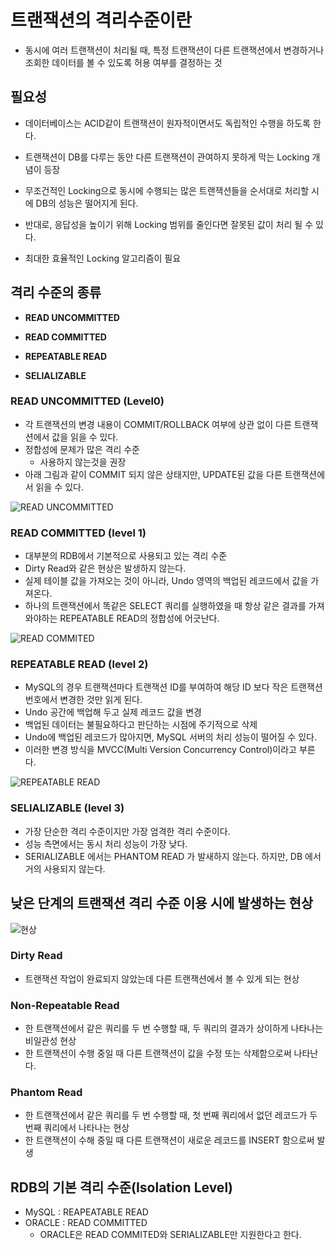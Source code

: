 # 트랜잭션의 격리수준이란

- 동시에 여러 트랜잭션이 처리될 때, 특정 트랜잭션이 다른 트랜잭션에서 변경하거나 조회한 데이터를 볼 수 있도록 허용 여부를 결정하는 것

## 필요성

- 데이터베이스는 ACID같이 트랜잭션이 원자적이면서도 독립적인 수행을 하도록 한다.

- 트랜잭션이 DB를 다루는 동안 다른 트랜잭션이 관여하지 못하게 막는 Locking 개념이 등장

- 무조건적인 Locking으로 동시에 수행되는 많은 트랜잭션들을 순서대로 처리할 시에 DB의 성능은 떨어지게 된다.

- 반대로, 응답성을 높이기 위해 Locking 범위를 줄인다면 잘못된 값이 처리 될 수 있다.

- 최대한 효율적인 Locking 알고리즘이 필요

## 격리 수준의 종류

- __READ UNCOMMITTED__

- __READ COMMITTED__

- __REPEATABLE READ__

- __SELIALIZABLE__

### __READ UNCOMMITTED__ (Level0)

- 각 트랜잭션의 변경 내용이 COMMIT/ROLLBACK 여부에 상관 없이 다른 트랜잭션에서 값을 읽을 수 있다.
- 정합성에 문제가 많은 격리 수준 
  - 사용하지 않는것을 권장
- 아래 그림과 같이 COMMIT 되지 않은 상태지만, UPDATE된 값을 다른 트랜잭션에서 읽을 수 있다.

![READ UNCOMMITTED](https://miro.medium.com/max/700/1*pFQNxttcJlDn58ZOM9pvyQ.png)

### __READ COMMITTED__ (level 1)

- 대부분의 RDB에서 기본적으로 사용되고 있는 격리 수준
- Dirty Read와 같은 현상은 발생하지 않는다.
- 실제 테이블 값을 가져오는 것이 아니라, Undo 영역의 백업된 레코드에서 값을 가져온다.
- 하나의 트랜잭션에서 똑같은 SELECT 쿼리를 실행하였을 때 항상 같은 결과를 가져와야하는 REPEATABLE READ의 정합성에 어긋난다.

![READ COMMITED](https://miro.medium.com/max/700/1*Tt9l6Lz4J-jNKyCNB1SKWg.png)

### __REPEATABLE READ__ (level 2)

- MySQL의 경우 트랜잭션마다 트랜잭션 ID를 부여하여 해당 ID 보다 작은 트랜잭션 번호에서 변경한 것만 읽게 된다.
- Undo 공간에 백업해 두고 실제 레코드 값을 변경
- 백업된 데이터는 불필요하다고 판단하는 시점에 주기적으로 삭제
- Undo에 백업된 레코드가 많아지면, MySQL 서버의 처리 성능이 떨어질 수 있다.
- 이러한 변경 방식을 MVCC(Multi Version Concurrency Control)이라고 부른다.

![REPEATABLE READ](https://miro.medium.com/max/700/1*WHU-7ausIBpNst0k5UcazA.png)

### __SELIALIZABLE__ (level 3)

- 가장 단순한 격리 수준이지만 가장 엄격한 격리 수준이다.
- 성능 측면에서는 동시 처리 성능이 가장 낮다.
- SERIALIZABLE 에서는 PHANTOM READ 가 발새하지 않는다. 하지만, DB 에서 거의 사용되지 않는다.

## 낮은 단계의 트랜잭션 격리 수준 이용 시에 발생하는 현상

![현상](https://miro.medium.com/max/700/1*UJQm5Oze6e9pgZxaK1xaBg.png)

### Dirty Read

- 트랜잭션 작업이 완료되지 않았는데 다른 트랜잭션에서 볼 수 있게 되는 현상

### Non-Repeatable Read

- 한 트랜잭션에서 같은 쿼리를 두 번 수행할 때, 두 쿼리의 결과가 상이하게 나타나는 비일관성 현상
- 한 트랜잭션이 수행 중일 때 다른 트랜잭션이 값을 수정 또는 삭제함으로써 나타난다.

### Phantom Read

- 한 트랜잭션에서 같은 쿼리를 두 번 수행할 때, 첫 번째 쿼리에서 없던 레코드가 두 번째 쿼리에서 나타나는 현상
- 한 트랜잭션이 수해 중일 때 다른 트랜잭션이 새로운 레코드를 INSERT 함으로써 발생

## RDB의 기본 격리 수준(Isolation Level)

- MySQL : REAPEATABLE READ
- ORACLE : READ COMMITTED
  - ORACLE은 READ COMMITED와 SERIALIZABLE만 지원한다고 한다.

